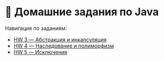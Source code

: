 # 📘 Домашние задания по Java

Навигация по заданиям:

- [HW 3 — Абстракция и инкапсуляция ](src/example/lesson4/README.md)
- [HW 4 — Наследование и полиморфизм](src/example/lesson5/README.md)
- [HW 5 — Исключения](src/example/lesson6/README.md)